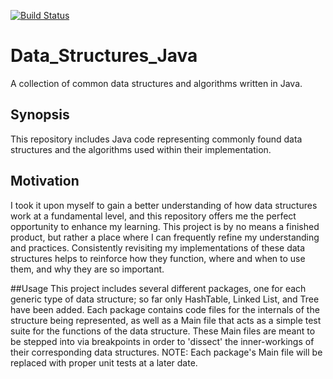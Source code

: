 [![Build Status](https://travis-ci.org/mpaauw/data-structures-java.svg?branch=master)](https://travis-ci.org/mpaauw/data-structures-java)

# Data_Structures_Java
A collection of common data structures and algorithms written in Java.

## Synopsis
This repository includes Java code representing commonly found data structures and the algorithms used within their implementation.

## Motivation
I took it upon myself to gain a better understanding of how data structures work at a fundamental level, and this repository offers me the perfect opportunity to enhance my learning. This project is by no means a finished product, but rather a place where I can frequently refine my understanding and practices. Consistently revisiting my implementations of these data structures helps to reinforce how they function, where and when to use them, and why they are so important.

##Usage
This project includes several different packages, one for each generic type of data structure; so far only HashTable, Linked List, and Tree have been added.  Each package contains code files for the internals of the structure being represented, as well as a Main file that acts as a simple test suite for the functions of the data structure.  These Main files are meant to be stepped into via breakpoints in order to 'dissect' the inner-workings of their corresponding data structures.
NOTE: Each package's Main file will be replaced with proper unit tests at a later date.